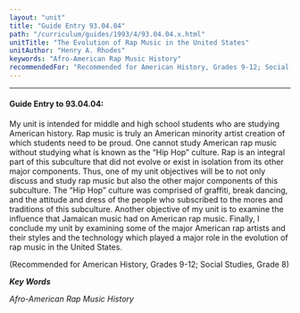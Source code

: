 ```yaml
---
layout: "unit"
title: "Guide Entry 93.04.04"
path: "/curriculum/guides/1993/4/93.04.04.x.html"
unitTitle: "The Evolution of Rap Music in the United States"
unitAuthor: "Henry A. Rhodes"
keywords: "Afro-American Rap Music History"
recommendedFor: "Recommended for American History, Grades 9-12; Social Studies, Grade 8"
---
```

<body>
<hr/>
<h4>
Guide Entry to 93.04.04:
</h4>
My unit is intended for middle and high school students who are studying American history.  Rap music is truly an American minority artist creation of which students need to be proud.  One cannot study American rap music without studying what is known as the “Hip Hop” culture.  Rap is an integral part of this subculture that did not evolve or exist in isolation from its other major components.  Thus, one of my unit objectives will be to not only discuss and study rap music but also the other major components of this subculture.  The “Hip Hop” culture was comprised of graffiti, break dancing, and the attitude and dress of the people who subscribed to the mores and traditions of this subculture.  Another objective of my unit is to examine the influence that Jamaican music had on American rap music. Finally, I conclude my unit by examining some of the major American rap artists and their styles and the technology which played a major role in the evolution of rap music in the United States.
<p>
(Recommended for American History, Grades 9-12; Social Studies, Grade 8)
</p>
<p>
<b>
<i>
Key Words
</i>
</b>
<br/>
</p>
<p>
<i>
Afro-American Rap Music History
</i>
</p>
</body>